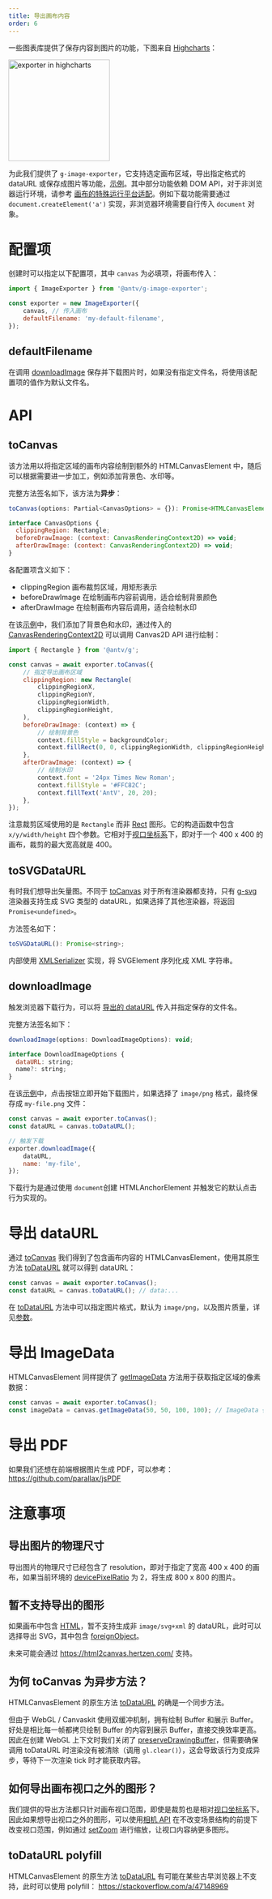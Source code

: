 ```yaml
---
title: 导出画布内容
order: 6
---
```


一些图表库提供了保存内容到图片的功能，下图来自 [Highcharts](https://www.highcharts.com/)：

<img src="https://user-images.githubusercontent.com/3608471/174998577-df1c54e9-d981-4d82-a4aa-7f0bedfb11a1.png" width="200" alt="exporter in highcharts">

为此我们提供了 `g-image-exporter`，它支持选定画布区域，导出指定格式的 dataURL 或保存成图片等功能，[示例](/zh/examples/ecosystem#image-exporter)。其中部分功能依赖 DOM API，对于非浏览器运行环境，请参考 [画布的特殊运行平台适配](/zh/docs/api/canvas#特殊运行平台适配)。例如下载功能需要通过 `document.createElement('a')` 实现，非浏览器环境需要自行传入 `document` 对象。

# 配置项

创建时可以指定以下配置项，其中 `canvas` 为必填项，将画布传入：

```js
import { ImageExporter } from '@antv/g-image-exporter';

const exporter = new ImageExporter({
    canvas, // 传入画布
    defaultFilename: 'my-default-filename',
});
```

## defaultFilename

在调用 [downloadImage](/zh/docs/guide/advanced-topics/image-exporter#downloadimage) 保存并下载图片时，如果没有指定文件名，将使用该配置项的值作为默认文件名。

# API

## toCanvas

该方法用以将指定区域的画布内容绘制到额外的 HTMLCanvasElement 中，随后可以根据需要进一步加工，例如添加背景色、水印等。

完整方法签名如下，该方法为**异步**：

```js
toCanvas(options: Partial<CanvasOptions> = {}): Promise<HTMLCanvasElement>;

interface CanvasOptions {
  clippingRegion: Rectangle;
  beforeDrawImage: (context: CanvasRenderingContext2D) => void;
  afterDrawImage: (context: CanvasRenderingContext2D) => void;
}
```

各配置项含义如下：

-   clippingRegion 画布裁剪区域，用矩形表示
-   beforeDrawImage 在绘制画布内容前调用，适合绘制背景颜色
-   afterDrawImage 在绘制画布内容后调用，适合绘制水印

在该[示例](/zh/examples/plugins#image-exporter)中，我们添加了背景色和水印，通过传入的 [CanvasRenderingContext2D](https://developer.mozilla.org/en-US/docs/Web/API/CanvasRenderingContext2D) 可以调用 Canvas2D API 进行绘制：

```js
import { Rectangle } from '@antv/g';

const canvas = await exporter.toCanvas({
    // 指定导出画布区域
    clippingRegion: new Rectangle(
        clippingRegionX,
        clippingRegionY,
        clippingRegionWidth,
        clippingRegionHeight,
    ),
    beforeDrawImage: (context) => {
        // 绘制背景色
        context.fillStyle = backgroundColor;
        context.fillRect(0, 0, clippingRegionWidth, clippingRegionHeight);
    },
    afterDrawImage: (context) => {
        // 绘制水印
        context.font = '24px Times New Roman';
        context.fillStyle = '#FFC82C';
        context.fillText('AntV', 20, 20);
    },
});
```

注意裁剪区域使用的是 `Rectangle` 而非 [Rect](/zh/docs/api/basic/rect) 图形。它的构造函数中包含 `x/y/width/height` 四个参数。它相对于[视口坐标系](/zh/docs/api/canvas#viewport)下，即对于一个 400 x 400 的画布，裁剪的最大宽高就是 400。

## toSVGDataURL

有时我们想导出矢量图。不同于 [toCanvas]() 对于所有渲染器都支持，只有 [g-svg](/zh/docs/api/renderer/svg) 渲染器支持生成 SVG 类型的 dataURL，如果选择了其他渲染器，将返回 `Promise<undefined>`。

方法签名如下：

```js
toSVGDataURL(): Promise<string>;
```

内部使用 [XMLSerializer](https://developer.mozilla.org/en-US/docs/Web/API/XMLSerializer) 实现，将 SVGElement 序列化成 XML 字符串。

## downloadImage

触发浏览器下载行为，可以将 [导出的 dataURL](/zh/docs/plugins/image-exporter#导出-dataurl) 传入并指定保存的文件名。

完整方法签名如下：

```js
downloadImage(options: DownloadImageOptions): void;

interface DownloadImageOptions {
  dataURL: string;
  name?: string;
}
```

在该[示例](/zh/examples/plugins#image-exporter)中，点击按钮立即开始下载图片，如果选择了 `image/png` 格式，最终保存成 `my-file.png` 文件：

```js
const canvas = await exporter.toCanvas();
const dataURL = canvas.toDataURL();

// 触发下载
exporter.downloadImage({
    dataURL,
    name: 'my-file',
});
```

下载行为是通过使用 `document`创建 HTMLAnchorElement 并触发它的默认点击行为实现的。

# 导出 dataURL

通过 [toCanvas](/zh/docs/plugins/image-exporter#tocanvas) 我们得到了包含画布内容的 HTMLCanvasElement，使用其原生方法 [toDataURL](https://developer.mozilla.org/zh-CN/docs/Web/API/HTMLCanvasElement/toDataURL) 就可以得到 dataURL：

```js
const canvas = await exporter.toCanvas();
const dataURL = canvas.toDataURL(); // data:...
```

在 [toDataURL](https://developer.mozilla.org/zh-CN/docs/Web/API/HTMLCanvasElement/toDataURL) 方法中可以指定图片格式，默认为 `image/png`，以及图片质量，详见[参数](https://developer.mozilla.org/zh-CN/docs/Web/API/HTMLCanvasElement/toDataURL#%E5%8F%82%E6%95%B0)。

# 导出 ImageData

HTMLCanvasElement 同样提供了 [getImageData](https://developer.mozilla.org/zh-CN/docs/Web/API/CanvasRenderingContext2D/getImageData) 方法用于获取指定区域的像素数据：

```js
const canvas = await exporter.toCanvas();
const imageData = canvas.getImageData(50, 50, 100, 100); // ImageData { width: 100, height: 100, data: Uint8ClampedArray[40000] }
```

# 导出 PDF

如果我们还想在前端根据图片生成 PDF，可以参考：https://github.com/parallax/jsPDF

# 注意事项

## 导出图片的物理尺寸

导出图片的物理尺寸已经包含了 resolution，即对于指定了宽高 400 x 400 的画布，如果当前环境的 [devicePixelRatio](https://developer.mozilla.org/en-US/docs/Web/API/Window/devicePixelRatio) 为 2，将生成 800 x 800 的图片。

## 暂不支持导出的图形

如果画布中包含 [HTML](/zh/docs/api/basic/html)，暂不支持生成非 `image/svg+xml` 的 dataURL，此时可以选择导出 SVG，其中包含 [foreignObject](https://developer.mozilla.org/en-US/docs/Web/SVG/Element/foreignObject)。

未来可能会通过 https://html2canvas.hertzen.com/ 支持。

## 为何 toCanvas 为异步方法？

HTMLCanvasElement 的原生方法 [toDataURL](https://developer.mozilla.org/zh-CN/docs/Web/API/HTMLCanvasElement/toDataURL) 的确是一个同步方法。

但由于 WebGL / Canvaskit 使用双缓冲机制，拥有绘制 Buffer 和展示 Buffer。好处是相比每一帧都拷贝绘制 Buffer 的内容到展示 Buffer，直接交换效率更高。因此在创建 WebGL 上下文时我们关闭了 [preserveDrawingBuffer](https://stackoverflow.com/questions/27746091/preservedrawingbuffer-false-is-it-worth-the-effort)，但需要确保调用 toDataURL 时渲染没有被清除（调用 `gl.clear()`），这会导致该行为变成异步，等待下一次渲染 tick 时才能获取内容。

## 如何导出画布视口之外的图形？

我们提供的导出方法都只针对画布视口范围，即使是裁剪也是相对[视口坐标系](/zh/docs/api/canvas#viewport)下。因此如果想导出视口之外的图形，可以使用[相机 API](/zh/docs/api/camera) 在不改变场景结构的前提下改变视口范围，例如通过 [setZoom](http://localhost:8000/zh/docs/api/camera#setzoom) 进行缩放，让视口内容纳更多图形。

## toDataURL polyfill

HTMLCanvasElement 的原生方法 [toDataURL](https://developer.mozilla.org/zh-CN/docs/Web/API/HTMLCanvasElement/toDataURL) 有可能在某些古早浏览器上不支持，此时可以使用 polyfill： https://stackoverflow.com/a/47148969
